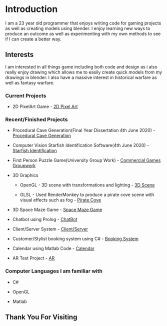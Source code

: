 # Introduction

I am a 23 year old programmer that enjoys writing code for gaming projects as well as creating models using blender.
I enjoy learning new ways to produce an outcome as well as experimenting with my own methods to see if I can create a better way.

## Interests

I am interested in all things game including both code and design as i also really enjoy drawing which allows me to easily create quick models from my drawings in blender. I also have a massive interest in historical warfare as well as fantasy warfare.

### Current Projects

*   2D PixelArt Game - [2D Pixel Art](https://github.com/Ragnar-Dragonson/AR-test)

### Recent/Finished Projects

*   Procedural Cave Generation(Final Year Dissertation 4th June 2020) - [Procedural Cave Generation](https://github.com/Ragnar-Dragonson/Procedural-Cave-Generation)

*   Computer Vision Starfish Identification Software(4th June 2020) - [Starfish Identification](https://github.com/Ragnar-Dragonson/Starfish-Identification)

*   First Person Puzzle Game(University Group Work) - [Commercial Games Groupwork](https://github.com/Ragnar-Dragonson/groupwork)

* 3D Graphics
   * OpenGL - 3D scene with transformations and lighting - [3D Scene](https://github.com/Ragnar-Dragonson/3D-Graphics/tree/master/OpenGL)
   
   * GLSL - Used RenderMonkey to produce a pirate cove scene with visual effects such as fog - [Pirate Cove](https://github.com/Ragnar-Dragonson/3D-Graphics/tree/master/GLSL)

* 3D Space Maze Game - [Space Maze Game](https://github.com/Ragnar-Dragonson/Games-Architecture/tree/master)

* Chatbot using Prolog - [ChatBot](https://github.com/Ragnar-Dragonson/ChatBot)

* Client/Server System - [Client/Server](https://github.com/Ragnar-Dragonson/Networking/tree/master)

* Customer/Stylist booking system using C# - [Booking System](https://github.com/Ragnar-Dragonson/Booking-System/tree/master)

* Calendar using Matlab Code - [Calendar](https://github.com/Ragnar-Dragonson/Calendar/tree/master)

* AR Test Project - [AR](https://github.com/Ragnar-Dragonson/AR-test)

### Computer Languages I am familiar with

* C#

* OpenGL

* Matlab

## Thank You For Visiting
